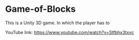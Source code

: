 # Game-of-Blocks
This is a Unity 3D game. In which the player has to

YouTube link: https://www.youtube.com/watch?v=Stfbhx3txvc

